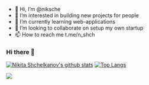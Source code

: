 - 👋 Hi, I’m @niksche
- 👀 I’m interested in building new projects for people
- 🌱 I’m currently learning web-applications
- 💞️ I’m looking to collaborate on setup my own startup
- 📫 How to reach me t.me/n_shch

<!---
niksche/niksche is a ✨ special ✨ repository because its `README.md` (this file) appears on your GitHub profile.
You can click the Preview link to take a look at your changes.
--->

### Hi there 👋

[![Nikita Shchelkanov's github stats](https://github-readme-stats.vercel.app/api?username=niksche&count_private=true&show_icons=true)](https://github.com/anuraghazra/github-readme-stats)
[![Top Langs](https://github-readme-stats.vercel.app/api/top-langs/?username=niksche&layout=compact)](https://github.com/anuraghazra/github-readme-stats)

![](https://komarev.com/ghpvc/?username=niksche&color=blueviolet)
